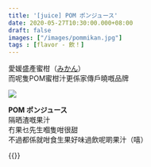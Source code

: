 ```yaml
---
title: '[juice] POM ポンジュース'
date: 2020-05-27T10:30:00.000+08:00
draft: false
images: ["/images/pommikan.jpg"]
tags : [flavor - 飲！]
---
```


愛媛盛產蜜柑（[みかん](https://hidie.net/shikoku5h/)）  
而呢隻POM蜜柑汁更係家傳戶曉嘅品牌  

![](/images/pommikan.jpg)

**POM ポンジュース**  
隔晒渣嘅果汁  
冇果乜先生嗰隻咁很甜  
不過都係就咁食生果好味過飲呢啲果汁（嘻）  
  
{{<shikoku>}}
